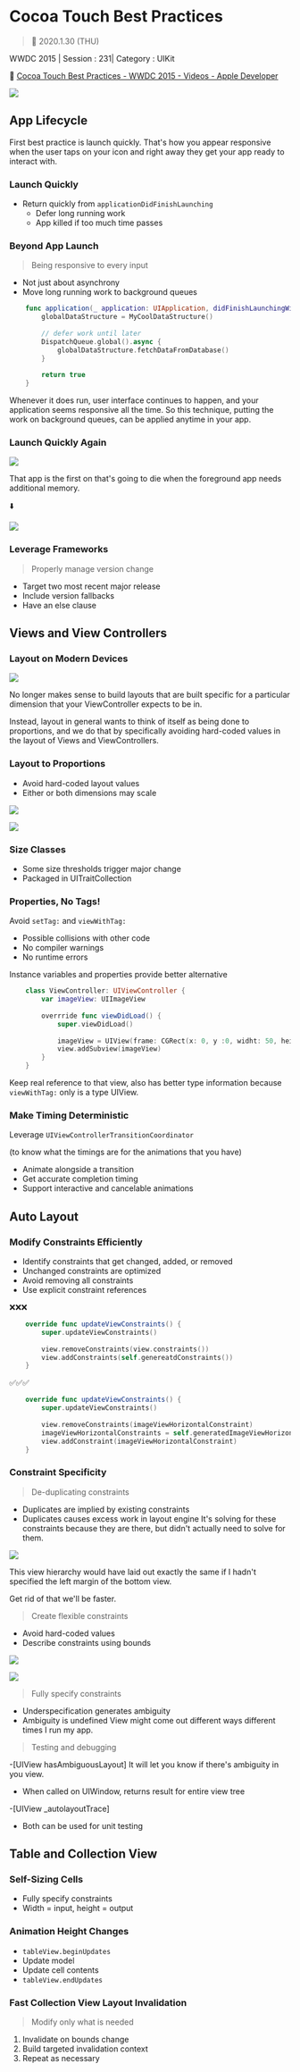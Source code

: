 # Cocoa Touch Best Practices

> 📅 2020.1.30 (THU)

WWDC 2015 | Session : 231| Category : UIKit

🔗 [Cocoa Touch Best Practices - WWDC 2015 - Videos - Apple Developer](https://developer.apple.com/videos/play/wwdc2015/231/)

![](/WWDC2015/images/Cocoa-Touch-Best-Practices/Untitled.png)

## App Lifecycle

First best practice is launch quickly. 
That's  how you appear responsive when the user taps on your icon and right away they get your app ready to interact with.

### Launch Quickly

- Return quickly from `applicationDidFinishLaunching`
    - Defer long running work
    - App killed if too much time passes

### Beyond App Launch

> Being responsive to every input

- Not just about asynchrony
- Move long running work to background queues

```Swift
    func application(_ application: UIApplication, didFinishLaunchingWithOptions launchOptions: [UIApplication.LaunchOptionsKey : Any]?) -> Bool {
    	globalDataStructure = MyCoolDataStructure()
    
    	// defer work until later
    	DispatchQueue.global().async {
    		globalDataStructure.fetchDataFromDatabase()
    	}
    
    	return true
    }
```

Whenever it does run, user interface continues to happen, and your application seems responsive all the time. So this technique, putting the work on background queues, can be applied anytime in your app.

### Launch Quickly Again

![](/WWDC2015/images/Cocoa-Touch-Best-Practices/Untitled1.png)

That app is the first on that's going to die when the foreground app needs additional memory.

⬇️

![](/WWDC2015/images/Cocoa-Touch-Best-Practices/Untitled2.png)

### Leverage Frameworks

> Properly manage version change

- Target two most recent major release
- Include version fallbacks
- Have an else clause

## Views and View Controllers

### Layout on Modern Devices

![](/WWDC2015/images/Cocoa-Touch-Best-Practices/Untitled3.png)

No longer makes sense to build layouts that are built specific for a particular dimension that your ViewController expects to be in.

Instead, layout in general wants to think of itself as being done to proportions, and we do that by specifically avoiding hard-coded values in the layout of Views and ViewControllers.

### Layout to Proportions

- Avoid hard-coded layout values
- Either or both dimensions may scale

![](/WWDC2015/images/Cocoa-Touch-Best-Practices/Untitled4.png)

![](/WWDC2015/images/Cocoa-Touch-Best-Practices/Untitled5.png)

### Size Classes

- Some size thresholds trigger major change
- Packaged in UITraitCollection

### Properties, No Tags!

Avoid `setTag:` and `viewWithTag:`

- Possible collisions with other code
- No compiler warnings
- No runtime errors

Instance variables and properties provide better alternative 

```Swift
    class ViewController: UIViewController {
    	var imageView: UIImageView
    
    	overrride func viewDidLoad() {
    		super.viewDidLoad()
    
    		imageView = UIView(frame: CGRect(x: 0, y :0, widht: 50, height: 50))
    		view.addSubview(imageView)
    	}
    }
```

Keep real reference to that view, also has better type information because `viewWithTag:`  only is a type UIView.

### Make Timing Deterministic

Leverage `UIViewControllerTransitionCoordinator`

(to know what the timings are for the animations that you have)

- Animate alongside a transition
- Get accurate completion timing
- Support interactive and cancelable animations

## Auto Layout

### Modify Constraints Efficiently

- Identify constraints that get changed, added, or removed
- Unchanged constraints are optimized
- Avoid removing all constraints
- Use explicit constraint references

❌❌❌
```Swift
    override func updateViewConstraints() {
    	super.updateViewConstraints()
    
    	view.removeConstraints(view.constraints())
    	view.addConstraints(self.genereatdConstraints())
    }
```

✅✅✅
```Swift
    override func updateViewConstraints() {
    	super.updateViewConstraints()
    
    	view.removeConstraints(imageViewHorizontalConstraint)
    	imageViewHorizontalConstraints = self.generatedImageViewHorizontalConstraint()
    	view.addConstraint(imageViewHorizontalConstraint)
    }
```

### Constraint Specificity

> De-duplicating constraints

- Duplicates are implied by existing constraints
- Duplicates causes excess work in layout engine
It's solving for these constraints because they are there, but didn't actually need to solve for them.

![](/WWDC2015/images/Cocoa-Touch-Best-Practices/Untitled6.png)

This view hierarchy would have laid out exactly the same if I hadn't specified the left margin of the bottom view.

Get rid of that we'll be faster.

> Create flexible constraints

- Avoid hard-coded values
- Describe constraints using bounds

![](/WWDC2015/images/Cocoa-Touch-Best-Practices/Untitled7.png)

![](/WWDC2015/images/Cocoa-Touch-Best-Practices/Untitled8.png)

> Fully specify constraints

- Underspecification generates ambiguity
- Ambiguity is undefined
View might come out different ways different times I run my app.

> Testing and debugging

-[UIView hasAmbiguousLayout]
It will let you know if there's ambiguity in you view.

- When called on UIWindow, returns result for entire view tree

-[UIView _autolayoutTrace]

- Both can be used for unit testing

## Table and Collection View

### Self-Sizing Cells

- Fully specify constraints
- Width = input, height = output

### Animation Height Changes

- `tableView.beginUpdates`
- Update model
- Update cell contents
- `tableView.endUpdates`

### Fast Collection View Layout Invalidation

> Modify only what is needed

1. Invalidate on bounds change
2. Build targeted invalidation context
3. Repeat as necessary
